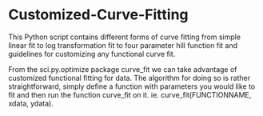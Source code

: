 # Customized-Curve-Fitting
This Python script contains different forms of curve fitting from simple linear fit to log transformation fit to four parameter hill function fit and guidelines for customizing any functional curve fit.

From the sci.py.optimize package curve_fit we can take advantage of customized functional fitting for data. The algorithm for doing so is rather straightforward, simply define a function with parameters you would like to fit and then run the function curve_fit on it. ie. curve_fit(FUNCTIONNAME, xdata, ydata).
